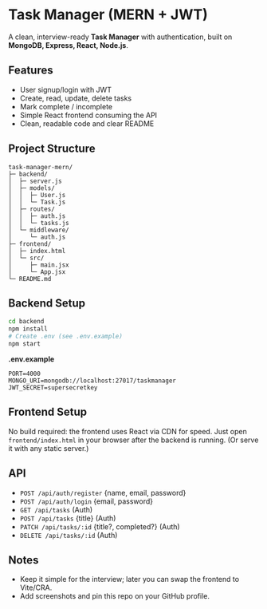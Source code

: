 
# Task Manager (MERN + JWT)

A clean, interview-ready **Task Manager** with authentication, built on **MongoDB, Express, React, Node.js**.

## Features
- User signup/login with JWT
- Create, read, update, delete tasks
- Mark complete / incomplete
- Simple React frontend consuming the API
- Clean, readable code and clear README

## Project Structure
```
task-manager-mern/
├─ backend/
│  ├─ server.js
│  ├─ models/
│  │  ├─ User.js
│  │  └─ Task.js
│  ├─ routes/
│  │  ├─ auth.js
│  │  └─ tasks.js
│  └─ middleware/
│     └─ auth.js
├─ frontend/
│  ├─ index.html
│  └─ src/
│     ├─ main.jsx
│     └─ App.jsx
└─ README.md
```

## Backend Setup
```bash
cd backend
npm install
# Create .env (see .env.example)
npm start
```
**.env.example**
```
PORT=4000
MONGO_URI=mongodb://localhost:27017/taskmanager
JWT_SECRET=supersecretkey
```

## Frontend Setup
No build required: the frontend uses React via CDN for speed.
Just open `frontend/index.html` in your browser after the backend is running.
(Or serve it with any static server.)

## API
- `POST /api/auth/register` {name, email, password}
- `POST /api/auth/login` {email, password}
- `GET /api/tasks` (Auth)
- `POST /api/tasks` {title} (Auth)
- `PATCH /api/tasks/:id` {title?, completed?} (Auth)
- `DELETE /api/tasks/:id` (Auth)

## Notes
- Keep it simple for the interview; later you can swap the frontend to Vite/CRA.
- Add screenshots and pin this repo on your GitHub profile.
